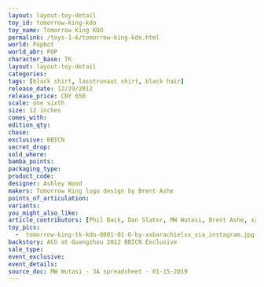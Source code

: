 ```yaml
---
layout: layout-toy-detail 
toy_id: tomorrow-king-kdo
toy_name: Tomorrow King KDO
permalink: /toys-1-6/tomorrow-king-kdo.html
world: Popbot
world_abr: POP
character_base: TK
layout: layout-toy-detail
categories: 
tags: [black shirt, lasstronaut shirt, black hair]
release_date: 12/29/2012
release_price: CNY 650
scale: one sixth
size: 12 inches
comes_with: 
edition_qty: 
chase: 
exclusive: BBICN
secret_drop: 
sold_where: 
bamba_points: 
packaging_type: 
product_code:
designer: Ashley Wood
makers: Tomorrow King logo design by Brent Ashe
points_of_articulation: 
variants: 
you_might_also_like: 
article_contributors: [Phil Back, Don Slater, MW Wutasi, Brent Ashe, xxbarachielxx]
toy_pics: 
  -  tomorrow-king-tk-kdo-0001-01-6-by-xxbarachielxx_via_instagram.jpg
backstory: ACG at Guangzhou 2012 BBICN Exclusive
sale_type: 
event_exclusive: 
event_details: 
source_doc: MW Wutasi - 3A spreadsheet - 01-15-2019
---
```

